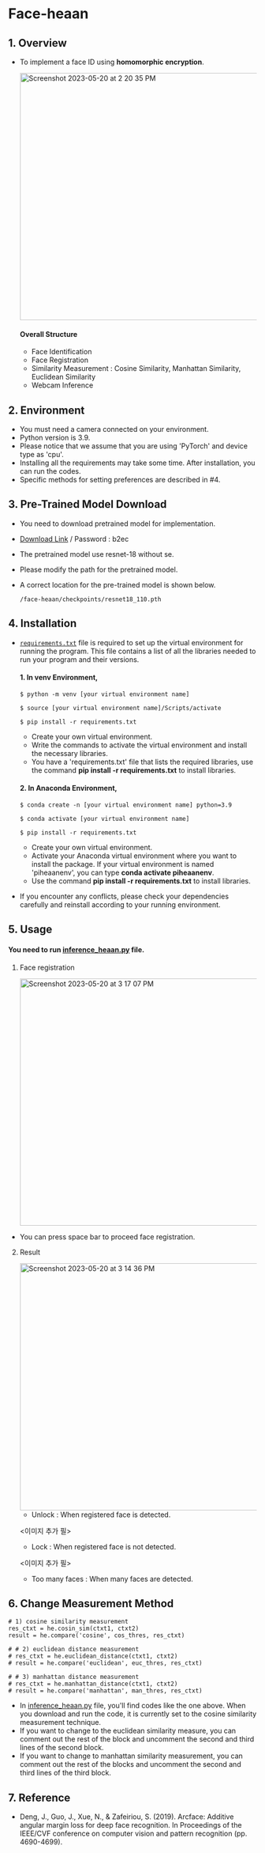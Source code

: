 # Face-heaan


## 1. Overview
- To implement a face ID using **homomorphic encryption**.

  <img width="500" alt="Screenshot 2023-05-20 at 2 20 35 PM" src="https://github.com/jeewonkimm2/Face-heaan/assets/108987773/553ff032-7d6f-4385-ac0f-022e70f9a9f2">
  
  #### Overall Structure
  
    - Face Identification
    - Face Registration
    - Similarity Measurement : Cosine Similarity, Manhattan Similarity, Euclidean Similarity
    - Webcam Inference


## 2. Environment

- You must need a camera connected on your environment.
- Python version is 3.9.
- Please notice that we assume that you are using 'PyTorch' and device type as 'cpu'.
- Installing all the requirements may take some time. After installation, you can run the codes.
- Specific methods for setting preferences are described in #4.

## 3. Pre-Trained Model Download

- You need to download pretrained model for implementation.
- [Download Link][link2] / Password : b2ec
- The pretrained model use resnet-18 without se.
- Please modify the path for the pretrained model.
- A correct location for the pre-trained model is shown below.

  ```
  /face-heaan/checkpoints/resnet18_110.pth
  ```

## 4. Installation

- [```requirements.txt```][link1] file is required to set up the virtual environment for running the program. This file contains a list of all the libraries needed to run your program and their versions. 

  #### 1. In **venv** Environment,

  ```
  $ python -m venv [your virtual environment name]

  $ source [your virtual environment name]/Scripts/activate

  $ pip install -r requirements.txt
  ```
  - Create your own virtual environment.
  - Write the commands to activate the virtual environment and install the necessary libraries.
  - You have a 'requirements.txt' file that lists the required libraries, use the command **pip install -r requirements.txt** to install libraries.

  #### 2. In **Anaconda** Environment,

  ```
  $ conda create -n [your virtual environment name] python=3.9
  
  $ conda activate [your virtual environment name]

  $ pip install -r requirements.txt
  ```

  - Create your own virtual environment.
  - Activate your Anaconda virtual environment where you want to install the package. If your virtual environment is named 'piheaanenv', you can type **conda activate piheaanenv**.
  - Use the command **pip install -r requirements.txt** to install libraries.


-  If you encounter any conflicts, please check your dependencies carefully and reinstall according to your running environment.


## 5. Usage

#### You need to run [inference_heaan.py][link] file.

1. Face registration

    <img width="500" alt="Screenshot 2023-05-20 at 3 17 07 PM" src="https://github.com/jeewonkimm2/Face-heaan/assets/108987773/074278df-d377-4c17-ada4-47653d4fc559">
  
  - You can press space bar to proceed face registration.

2. Result

    <img width="500" alt="Screenshot 2023-05-20 at 3 14 36 PM" src="https://github.com/jeewonkimm2/Face-heaan/assets/108987773/79f63e39-a2f0-4473-8387-4cd9d3124e1e">

    - Unlock : When registered face is detected.
    
    
    <이미지 추가 필>

    - Lock : When registered face is not detected.


    <이미지 추가 필>
    
    - Too many faces : When many faces are detected.


## 6. Change Measurement Method

```
# 1) cosine similarity measurement
res_ctxt = he.cosin_sim(ctxt1, ctxt2)
result = he.compare('cosine', cos_thres, res_ctxt)

# # 2) euclidean distance measurement
# res_ctxt = he.euclidean_distance(ctxt1, ctxt2)
# result = he.compare('euclidean', euc_thres, res_ctxt)

# # 3) manhattan distance measurement
# res_ctxt = he.manhattan_distance(ctxt1, ctxt2)
# result = he.compare('manhattan', man_thres, res_ctxt)
```

- In [inference_heaan.py][link] file, you'll find codes like the one above. When you download and run the code, it is currently set to the cosine similarity measurement technique.
- If you want to change to the euclidean similarity measure, you can comment out the rest of the block and uncomment the second and third lines of the second block.
- If you want to change to manhattan similarity measurement, you can comment out the rest of the blocks and uncomment the second and third lines of the third block.



## 7. Reference

- Deng, J., Guo, J., Xue, N., & Zafeiriou, S. (2019). Arcface: Additive angular margin loss for deep face recognition. In Proceedings of the IEEE/CVF conference on computer vision and pattern recognition (pp. 4690-4699).


[link]: https://github.com/jeewonkimm2/Face-heaan/blob/main/inference_heaan.py
[link1]: https://github.com/jeewonkimm2/Face-heaan/blob/main/requirements.txt
[link2]: https://pan.baidu.com/s/1tFEX0yjUq3srop378Z1WMA

